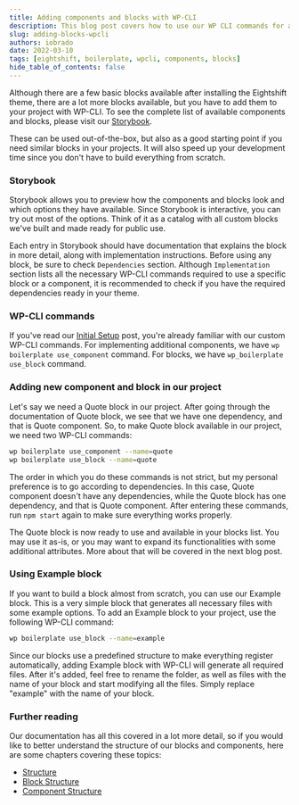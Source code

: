 ```yaml
---
title: Adding components and blocks with WP-CLI
description: This blog post covers how to use our WP CLI commands for adding components and blocks into our projects.
slug: adding-blocks-wpcli
authors: iobrado
date: 2022-03-10
tags: [eightshift, boilerplate, wpcli, components, blocks]
hide_table_of_contents: false
---
```

Although there are a few basic blocks available after installing the Eightshift theme, there are a lot more blocks available, but you have to add them to your project with WP-CLI. To see the complete list of available components and blocks, please visit our [Storybook](https://infinum.github.io/eightshift-docs/storybook/). 

These can be used out-of-the-box, but also as a good starting point if you need similar blocks in your projects. It will also speed up your development time since you don't have to build everything from scratch.

<!--truncate-->
### Storybook

Storybook allows you to preview how the components and blocks look and which options they have available. Since Storybook is interactive, you can try out most of the options. Think of it as a catalog with all custom blocks we've built and made ready for public use.

Each entry in Storybook should have documentation that explains the block in more detail, along with implementation instructions. Before using any block, be sure to check `Dependencies` section. Although `Implementation` section lists all the necessary WP-CLI commands required to use a specific block or a component, it is recommended to check if you have the required dependencies ready in your theme.

### WP-CLI commands

If you've read our [Initial Setup](/blog/initial-setup) post, you're already familiar with our custom WP-CLI commands. For implementing additional components, we have `wp boilerplate use_component` command. For blocks, we have `wp_boilerplate use_block` command.

### Adding new component and block in our project

Let's say we need a Quote block in our project. After going through the documentation of Quote block, we see that we have one dependency, and that is Quote component. So, to make Quote block available in our project, we need two WP-CLI commands:

```bash
wp boilerplate use_component --name=quote
wp boilerplate use_block --name=quote
```

The order in which you do these commands is not strict, but my personal preference is to go according to dependencies. In this case, Quote component doesn't have any dependencies, while the Quote block has one dependency, and that is Quote component. After entering these commands, run `npm start` again to make sure everything works properly.

The Quote block is now ready to use and available in your blocks list. You may use it as-is, or you may want to expand its functionalities with some additional attributes. More about that will be covered in the next blog post.

### Using Example block

If you want to build a block almost from scratch, you can use our Example block. This is a very simple block that generates all necessary files with some example options. To add an Example block to your project, use the following WP-CLI command:
```bash
wp boilerplate use_block --name=example
```
Since our blocks use a predefined structure to make everything register automatically, adding Example block with WP-CLI will generate all required files. After it's added, feel free to rename the folder, as well as files with the name of your block and start modifying all the files. Simply replace "example" with the name of your block.

### Further reading
Our documentation has all this covered in a lot more detail, so if you would like to better understand the structure of our blocks and components, here are some chapters covering these topics:
- [Structure](/docs/basics/the-structure)
- [Block Structure](/docs/basics/block-structure)
- [Component Structure](/docs/basics/blocks-component-structure)
